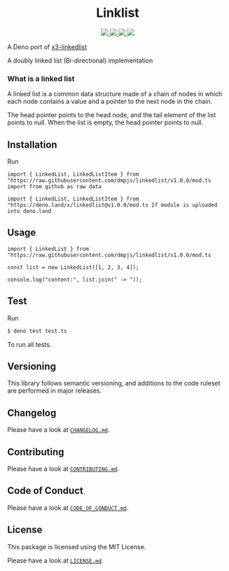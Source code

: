 <h1 align="center">Linklist</h1>
<p align="center">
    <a href="https://github.com/dmpjs/linkedlist/releases">
        <img src="https://img.shields.io/github/release/dmpjs/linkedlist.svg?color=bright_green&label=latest&style=flat-square">
    </a>
    <a href="https://github.com/dmpjs/linkedlist/actions">
        <img src="https://img.shields.io/github/workflow/status/dmpjs/linkedlist/Continuous%20Integration/master?label=ci&style=flat-square">
    </a>
    <a href="https://github.com/semantic-release/semantic-release">
        <img src="https://img.shields.io/badge/%20%20%F0%9F%93%A6%F0%9F%9A%80-semantic--release-e10079.svg?style=flat-square">
    </a>
    <a href="https://opensource.org/licenses/MIT">
        <img src="https://img.shields.io/badge/license-MIT-brightgreen.svg?style=flat-square">
    </a>
</p>

A Deno port of [x3-linkedlist](https://github.com/x3cion/x3-linkedlist)

A doubly linked list (Bi-directional) implementation

### What is a linked list

A linked list is a common data structure made of a chain of nodes in which each node contains a value and a pointer to the next node in the chain.

The head pointer points to the head node, and the tail element of the list points to null. When the list is empty, the head pointer points to null.

## Installation

Run

```
import { LinkedList, LinkedListItem } from "https://raw.githubusercontent.com/dmpjs/linkedlist/v1.0.0/mod.ts import from github as raw data

import { LinkedList, LinkedListItem } from "https://deno.land/x/linkedlist@v1.0.0/mod.ts If module is uploaded into deno.land
```

## Usage

```
import { LinkedList } from "https://raw.githubusercontent.com/dmpjs/linkedlist/v1.0.0/mod.ts

const list = new LinkedList([1, 2, 3, 4]);

console.log("content:", list.join(" -> "));
```

## Test

Run

```bash
$ deno test test.ts
```
To run all tests.

## Versioning

This library follows semantic versioning, and additions to the code ruleset are performed in major releases.

## Changelog

Please have a look at [`CHANGELOG.md`](CHANGELOG.md).

## Contributing

Please have a look at [`CONTRIBUTING.md`](.github/CONTRIBUTING.md).

## Code of Conduct

Please have a look at [`CODE_OF_CONDUCT.md`](.github/CODE_OF_CONDUCT.md).

## License

This package is licensed using the MIT License.

Please have a look at [`LICENSE.md`](LICENSE.md).
